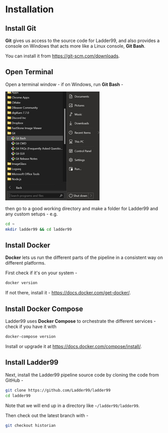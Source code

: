 # Installation

## Install Git

**Git** gives us access to the source code for Ladder99, and also provides a console on Windows that acts more like a Linux console, **Git Bash**. 

You can install it from https://git-scm.com/downloads.


## Open Terminal

Open a terminal window - if on Windows, run **Git Bash** -

![](_images/git-bash.jpg)

then go to a good working directory and make a folder for Ladder99 and any custom setups - e.g.

```bash
cd ~
mkdir ladder99 && cd ladder99
```


## Install Docker

**Docker** lets us run the different parts of the pipeline in a consistent way on different platforms.

First check if it's on your system -

```bash
docker version
```

If not there, install it - https://docs.docker.com/get-docker/.


## Install Docker Compose

Ladder99 uses **Docker Compose** to orchestrate the different services - check if you have it with

```bash
docker-compose version
```

Install or upgrade it at https://docs.docker.com/compose/install/.


## Install Ladder99

Next, install the Ladder99 pipeline source code by cloning the code from GitHub -

```bash
git clone https://github.com/Ladder99/ladder99
cd ladder99
```

Note that we will end up in a directory like `~/ladder99/ladder99`.

Then check out the latest branch with -

```bash
git checkout historian
```
